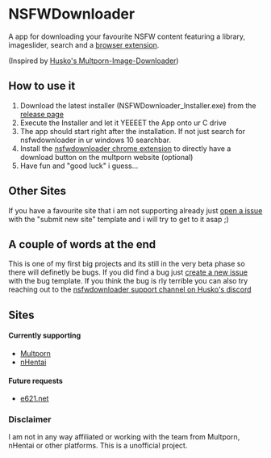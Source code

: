 # NSFWDownloader
A app for downloading your favourite NSFW content featuring a library, imageslider, search and a [browser extension](https://chrome.google.com/webstore/detail/nsfwdownloader/djbhnmoiklcclcibapihpnlhghnnknoi).

(Inspired by [Husko's Multporn-Image-Downloader](https://github.com/Official-Husko))

## How to use it
1. Download the latest installer (NSFWDownloader_Installer.exe) from the [release page](https://github.com/h110m/NSFWDownloader/releases)
2. Execute the Installer and let it YEEEET the App onto ur C drive
3. The app should start right after the installation. If not just search for nsfwdownloader in ur windows 10 searchbar.
4. Install the [nsfwdownloader chrome extension](https://chrome.google.com/webstore/detail/nsfwdownloader/djbhnmoiklcclcibapihpnlhghnnknoi) to directly have a download button on the multporn website (optional)
5. Have fun and "good luck" i guess...

## Other Sites
If you have a favourite site that i am not supporting already just [open a issue](https://github.com/h110m/NSFWDownloader/issues/new/choose) with the "submit new site" template and i will try to get to it asap ;)

## A couple of words at the end
This is one of my first big projects and its still in the very beta phase so there will definetly be bugs. If you did find a bug just [create a new issue](https://github.com/h110m/NSFWDownloader/issues/new/choose) with the bug template. If you think the bug is rly terrible you can also try reaching out to the [nsfwdownloader support channel on Husko's discord](https://discord.gg/2JmHb3FyW8)

## Sites

#### Currently supporting
- [Multporn](https://multporn.net)
- [nHentai](https://nhentai.net/)

#### Future requests
- [e621.net](https://e621.net/)

### Disclaimer
I am not in any way affiliated or working with the team from Multporn, nHentai or other platforms. This is a unofficial project.

